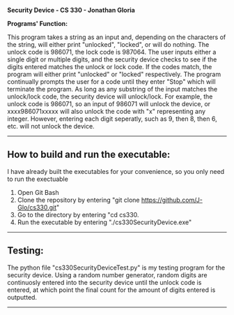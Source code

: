 **Security Device - CS 330 - Jonathan Gloria**

**Programs' Function:**

This program takes a string as an input and, depending on the characters of the string, will either print "unlocked", "locked", or will do nothing. 
The unlock code is 986071, the lock code is 987064. 
The user inputs either a single digit or multiple digits, and the security device checks to see if the digits entered matches the unlock or lock code. If the codes match, the program will either print "unlocked" or "locked" respectively. The program continually prompts the user for a code until they enter "Stop" which will terminate the program. As long as any substring of the input matches the unlock/lock code, the security device will unlock/lock. For example, the unlock code is 986071, so an input of 986071 will unlock the device, or xxxx986071xxxxx will also unlock the code with "x" representing any integer. However, entering each digit seperatly, such as 9, then 8, then 6, etc. will not unlock the device. 

---

## How to build and run the executable:
I have already built the executables for your convenience, so you only need to run the exectuable

1. Open Git Bash
2. Clone the repository by entering "git clone https://github.com/J-Glo/cs330.git"
3. Go to the directory by entering "cd cs330.
4. Run the executable by entering "./cs330SecurityDevice.exe"


---

## Testing:

The python file "cs330SecurityDeviceTest.py" is my testing program for the security device. 
Using a random number generator, random digits are continuosly entered into the security device until the unlock code is entered, 
at which point the final count for the amount of digits entered is outputted. 

---

